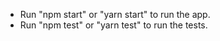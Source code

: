 * Run "npm start" or "yarn start" to run the app.
* Run "npm test" or "yarn test" to run the tests.
